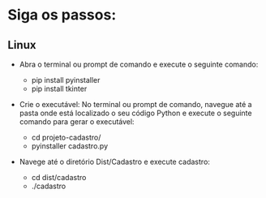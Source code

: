 # Siga os passos:

## Linux    
* Abra o terminal ou prompt de comando e execute o seguinte comando:
    * pip install pyinstaller
    * pip install tkinter
   
* Crie o executável: No terminal ou prompt de comando, navegue até a pasta onde está localizado o seu código Python e execute o seguinte comando para gerar o executável:
    * cd projeto-cadastro/
    * pyinstaller cadastro.py

  
* Navege até o diretório Dist/Cadastro e execute cadastro:
    * cd dist/cadastro
    * ./cadastro
